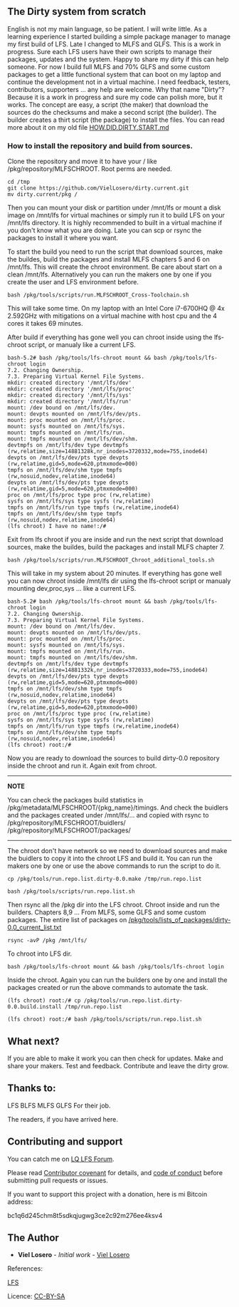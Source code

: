 
## The Dirty system from scratch
English is not my main language, so be patient. I will write little.
As a learning experience I started building a simple package manager to manage my first build of LFS. Late I changed to MLFS and GLFS. This is a work in progress. Sure each LFS users have their own scripts to manage their packages, updates and the system. Happy to share my dirty if this can help someone.
For now I build full MLFS and 70% GLFS and some custom packages to get a little functional system that can boot on my laptop and continue the development not in a virtual machine. I need feedback, testers, contributors, supporters ... any help are welcome.
Why that name "Dirty"?
Because it is a work in progress and sure my code can polish more, but it works.
The concept are easy, a script (the maker) that download the sources do the checksums and make a second script (the builder). The builder creates a thirt script (the package) to install the files. You can read more about it on my old file [HOW.DID.DIRTY.START.md](HOW.DID.DIRTY.START.md)

### How to install the repository and build from sources.
Clone the repository and move it to have your / like /pkg/repository/MLFSCHROOT. Root perms are needed.
```
cd /tmp
git clone https://github.com/VielLosero/dirty.current.git
mv dirty.current/pkg /
```
Then you can mount your disk or partition under /mnt/lfs or mount a disk image on /mnt/lfs for virtual machines or simply run it to build LFS on your /mnt/lfs directory. It is highly recommended to built in a virtual machine if you don't know what you are doing. Late you can scp or rsync the packages to install it where you want.

To start the build you need to run the script that download sources, make the buildes, build the packages and install MLFS chapters 5 and 6 on /mnt/lfs. This will create the chroot environment. Be care about start on a clean /mnt/lfs.
Alternatively you can run the makers one by one if you create the user and LFS environment before.
```
bash /pkg/tools/scripts/run.MLFSCHROOT_Cross-Toolchain.sh
```
This will take some time. On my laptop with an Intel Core i7-6700HQ @ 4x 2.592GHz with mitigations on a virtual machine with host cpu and the 4 cores it takes 69 minutes.

After build if everything has gone well you can chroot inside using the lfs-chroot script, or manualy like a current LFS.
```
bash-5.2# bash /pkg/tools/lfs-chroot mount && bash /pkg/tools/lfs-chroot login
7.2. Changing Ownership.
7.3. Preparing Virtual Kernel File Systems.
mkdir: created directory '/mnt/lfs/dev'
mkdir: created directory '/mnt/lfs/proc'
mkdir: created directory '/mnt/lfs/sys'
mkdir: created directory '/mnt/lfs/run'
mount: /dev bound on /mnt/lfs/dev.
mount: devpts mounted on /mnt/lfs/dev/pts.
mount: proc mounted on /mnt/lfs/proc.
mount: sysfs mounted on /mnt/lfs/sys.
mount: tmpfs mounted on /mnt/lfs/run.
mount: tmpfs mounted on /mnt/lfs/dev/shm.
devtmpfs on /mnt/lfs/dev type devtmpfs (rw,relatime,size=14881328k,nr_inodes=3720332,mode=755,inode64)
devpts on /mnt/lfs/dev/pts type devpts (rw,relatime,gid=5,mode=620,ptmxmode=000)
tmpfs on /mnt/lfs/dev/shm type tmpfs (rw,nosuid,nodev,relatime,inode64)
devpts on /mnt/lfs/dev/pts type devpts (rw,relatime,gid=5,mode=620,ptmxmode=000)
proc on /mnt/lfs/proc type proc (rw,relatime)
sysfs on /mnt/lfs/sys type sysfs (rw,relatime)
tmpfs on /mnt/lfs/run type tmpfs (rw,relatime,inode64)
tmpfs on /mnt/lfs/dev/shm type tmpfs (rw,nosuid,nodev,relatime,inode64)
(lfs chroot) I have no name!:/#
```
Exit from lfs chroot if you are inside and run the next script that download sources, make the buildes, build the packages and install MLFS chapter 7.
```
bash /pkg/tools/scripts/run.MLFSCHROOT_Chroot_additional_tools.sh
```
This will take in my system about 20 minutes. If everything has gone well you can now chroot inside /mnt/lfs dir using the lfs-chroot script or manualy mounting dev,proc,sys ... like a current LFS.
```
bash-5.2# bash /pkg/tools/lfs-chroot mount && bash /pkg/tools/lfs-chroot login
7.2. Changing Ownership.
7.3. Preparing Virtual Kernel File Systems.
mount: /dev bound on /mnt/lfs/dev.
mount: devpts mounted on /mnt/lfs/dev/pts.
mount: proc mounted on /mnt/lfs/proc.
mount: sysfs mounted on /mnt/lfs/sys.
mount: tmpfs mounted on /mnt/lfs/run.
mount: tmpfs mounted on /mnt/lfs/dev/shm.
devtmpfs on /mnt/lfs/dev type devtmpfs (rw,relatime,size=14881332k,nr_inodes=3720333,mode=755,inode64)
devpts on /mnt/lfs/dev/pts type devpts (rw,relatime,gid=5,mode=620,ptmxmode=000)
tmpfs on /mnt/lfs/dev/shm type tmpfs (rw,nosuid,nodev,relatime,inode64)
devpts on /mnt/lfs/dev/pts type devpts (rw,relatime,gid=5,mode=620,ptmxmode=000)
proc on /mnt/lfs/proc type proc (rw,relatime)
sysfs on /mnt/lfs/sys type sysfs (rw,relatime)
tmpfs on /mnt/lfs/run type tmpfs (rw,relatime,inode64)
tmpfs on /mnt/lfs/dev/shm type tmpfs (rw,nosuid,nodev,relatime,inode64)
(lfs chroot) root:/#
``` 
Now you are ready to download the sources to build dirty-0.0 repository inside the chroot and run it.
Again exit from chroot.

---
**NOTE**

You can check the packages build statistics in /pkg/metadata/MLFSCHROOT/{pkg_name}/timings. And check the buidlers and the packages created under /mnt/lfs/... and copied with rsync to /pkg/repository/MLFSCHROOT/buidlers/ /pkg/repository/MLFSCHROOT/packages/

---

The chroot don't have network so we need to download sources and make the buidlers to copy it into the chroot LFS and build it.
You can run the makers one by one or use the above commands to run the script to do it.
```
cp /pkg/tools/run.repo.list.dirty-0.0.make /tmp/run.repo.list

bash /pkg/tools/scripts/run.repo.list.sh 
```
Then rsync all the /pkg dir into the LFS chroot. Chroot inside and run the builders. Chapters 8,9 ... From MLFS, some GLFS and some custom packages. The entire list of packages on [/pkg/tools/lists_of_packages/dirty-0.0_current_list.txt](pkg/tools/lists_of_packages/dirty-0.0_current_list.txt)
```
rsync -avP /pkg /mnt/lfs/
```
To chroot into LFS dir.
```
bash /pkg/tools/lfs-chroot mount && bash /pkg/tools/lfs-chroot login
```
Inside the chroot. Again you can run the builders one by one and install the packages created or run the above commands to automate the task.
```
(lfs chroot) root:/# cp /pkg/tools/run.repo.list.dirty-0.0.build.install /tmp/run.repo.list

(lfs chroot) root:/# bash /pkg/tools/scripts/run.repo.list.sh
```
## What next?
If you are able to make it work you can then check for updates. Make and share your makers. Test and feedback. Contribute and leave the dirty grow.

## Thanks to:

LFS BLFS MLFS GLFS For their job.

The readers, if you have arrived here.

## Contributing and support

You can catch me on [LQ LFS Forum](https://www.linuxquestions.org/questions/linux-from-scratch-13/).

Please read [Contributor covenant](https://www.contributor-covenant.org/) for details, and  [code of conduct](https://www.contributor-covenant.org/version/2/0/code_of_conduct) before submitting pull requests or issues.

If you want to support this project with a donation, here is mi Bitcoin address:

bc1q6d245chm8t5sdkqjugwg3ce2c92m276ee4ksv4

## The Author

* **Viel Losero** - *Initial work* - [Viel Losero](https://github.com/VielLosero)

References:

[LFS](https://www.linuxfromscratch.org/)

Licence: [CC-BY-SA](http://creativecommons.org/licenses/by-sa/4.0/)
